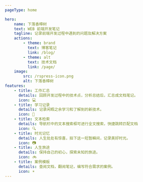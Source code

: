 ```yaml
---
pageType: home

hero:
    name: 下落香樟树
    text: WEB 前端开发笔记
    tagline: 记录前端开发过程中遇到的问题及解决方案
    actions:
        - theme: brand
          text: 博客笔记
          link: /blog/
        - theme: alt
          text: 技术文档
          link: /page/
    image:
        src: /rspress-icon.png
        alt: 下落香樟树
features:
    - title: 工作汇总
      details: 回顾开发过程中的技术点，分析总结后，汇总成文档笔记。
      icon: 💻
    - title: 学习记录
      details: 记录闲暇之余学习和了解到的新技术。
      icon: 🧱
    - title: 文本检索
      details: 导航栏中的文本搜索框可进行全文搜索，快捷跳转匹配文档
      icon: 🔍
    - title: 时光记忆
      details: 人生处处有惊喜，拍下这一短暂瞬间，记录美好时光。
      icon: 📷
    - title: 人生旅途
      details: 保持自己的初心，探索未知的旅途。
      icon: 🚲
    - title: 案例模板
      details: 查阅文档，翻阅笔记，编写符合需求的案例。
      icon: ☀️
---
```

